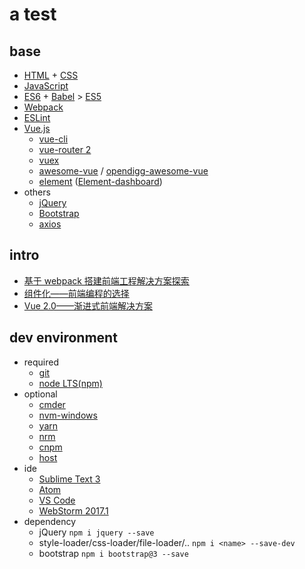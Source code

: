 # a test

## base
- [HTML](https://developer.mozilla.org/en-US/docs/Web/HTML) + [CSS](https://developer.mozilla.org/en-US/docs/Web/CSS)
- [JavaScript](https://developer.mozilla.org/en-US/docs/Web/JavaScript)
- [ES6](http://es6.ruanyifeng.com/) + [Babel](https://babeljs.io/) > [ES5](https://www.w3.org/html/ig/zh/wiki/ES5)
- [Webpack](http://webpackdoc.com/)
- [ESLint](http://eslint.org/)
- [Vue.js](http://cn.vuejs.org/)
  - [vue-cli](https://github.com/vuejs/vue-cli)
  - [vue-router 2](http://router.vuejs.org/zh-cn/)
  - [vuex](https://vuex.vuejs.org/zh-cn/)
  - [awesome-vue](https://github.com/vuejs/awesome-vue) / [opendigg-awesome-vue](https://github.com/opendigg/awesome-github-vue)
  - [element](http://element.eleme.io/#/zh-CN) ([Element-dashboard](https://elemefe.github.io/element-dashboard/#/))
- others
  - [jQuery](http://jquery.com/)
  - [Bootstrap](http://www.bootcss.com/)
  - [axios](https://github.com/mzabriskie/axios)


## intro
- [基于 webpack 搭建前端工程解决方案探索](http://www.infoq.com/cn/articles/frontend-engineering-webpack)
- [组件化——前端编程的选择](http://mp.weixin.qq.com/s?__biz=MzI5MDEzMzg5Nw==&mid=2660394384&idx=1&sn=08485e817a96f3b3d309abae2ec9f1f5&chksm=f7424776c035)
- [Vue 2.0——渐进式前端解决方案](http://www.infoq.com/cn/articles/vue-2-progressive-front-end-solution)

## dev environment
- required
  - [git](https://git-scm.com/)
  - [node LTS(npm)](https://nodejs.org/en/)
- optional
  - [cmder](http://cmder.net/)
  - [nvm-windows](https://github.com/coreybutler/nvm-windows)
  - [yarn](https://yarnpkg.com/zh-Hans/)
  - [nrm](https://github.com/Pana/nrm)
  - [cnpm](https://npm.taobao.org/)
  - [host](https://github.com/racaljk/hosts)
- ide
  - [Sublime Text 3](http://www.sublimetext.com/3)
  - [Atom](http://www.atom.io/)
  - [VS Code](https://code.visualstudio.com/)
  - [WebStorm 2017.1](http://www.jetbrains.com/webstorm/whatsnew/)
- dependency
  - jQuery `npm i jquery --save`
  - style-loader/css-loader/file-loader/.. `npm i <name> --save-dev`
  - bootstrap `npm i bootstrap@3 --save`


